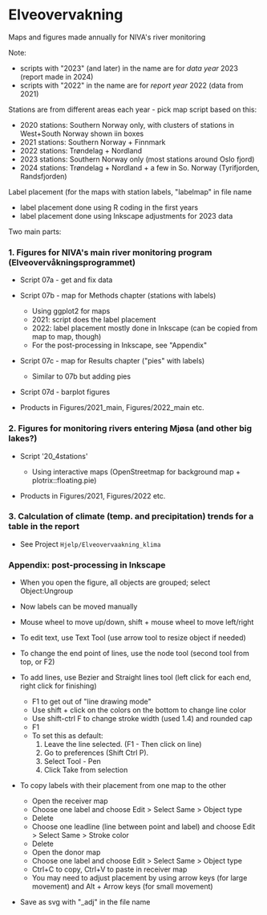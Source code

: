 # Elveovervakning

Maps and figures made annually for NIVA's river monitoring   

Note:   
* scripts with "2023" (and later) in the name are for *data year* 2023 (report made in 2024)  
* scripts with "2022" in the name are for *report year* 2022 (data from 2021)  

Stations are from different areas each year - pick map script based on this:
* 2020 stations: Southern Norway only, with clusters of stations in West+South Norway shown iin boxes  
* 2021 stations: Southern Norway + Finnmark  
* 2022 stations: Trøndelag + Nordland  
* 2023 stations: Southern Norway only (most stations around Oslo fjord)
* 2024 stations: Trøndelag + Nordland + a few in So. Norway (Tyrifjorden, Randsfjorden)  

Label placement (for the maps with station labels, "labelmap" in file name
* label placement done using R coding in the first years  
* label placement done using Inkscape adjustments for 2023 data

Two main parts:  

### 1. Figures for NIVA's main river monitoring program (Elveovervåkningsprogrammet)  

* Script 07a - get and fix data  

* Script 07b - map for Methods chapter (stations with labels)  
    - Using ggplot2 for maps  
    - 2021: script does the label placement  
    - 2022: label placement mostly done in Inkscape (can be copied from map to map, though)  
    - For the post-processing in Inkscape, see "Appendix"  
    
* Script 07c - map for Results chapter ("pies" with labels)  
    - Similar to 07b but adding pies  

* Script 07d - barplot figures  

* Products in Figures/2021_main, Figures/2022_main etc.  


### 2. Figures for monitoring rivers entering Mjøsa (and other big lakes?)  

* Script '20_4stations'  
    - Using interactive maps (OpenStreetmap for background map + plotrix::floating.pie)    
  
* Products in Figures/2021, Figures/2022 etc.   

### 3. Calculation of climate (temp. and precipitation) trends for a table in the report  

* See Project `Hjelp/Elveovervaakning_klima`   

### Appendix: post-processing in Inkscape  
- When you open the figure, all objects are grouped; select Object:Ungroup  
- Now labels can be moved manually  
- Mouse wheel to move up/down, shift + mouse wheel to move left/right  
- To edit text, use Text Tool (use arrow tool to resize object if needed)  
- To change the end point of lines, use the node tool (second tool from top, or F2)  
- To add lines, use Bezier and Straight lines tool (left click for each end, right click for finishing)  
    - F1 to get out of "line drawing mode"
    - Use shift + click on the colors on the bottom to change line color  
    - Use shift-ctrl F to change stroke width (used 1.4) and rounded cap  
    - F1 
    - To set this as default: 
      1) Leave the line selected. (F1 - Then click on line)
      2) Go to preferences (Shift Ctrl P). 
      3) Select Tool - Pen 
      4) Click Take from selection   
- To copy labels with their placement from one map to the other
    - Open the receiver map  
    - Choose one label and choose Edit > Select Same > Object type  
    - Delete
    - Choose one leadline (line between point and label) and choose Edit > Select Same > Stroke color    
    - Delete
    - Open the donor map  
    - Choose one label and choose Edit > Select Same > Object type  
    - Ctrl+C to copy, Ctrl+V to paste in receiver map  
    - You may need to adjust placement by using arrow keys (for large movement) and Alt + Arrow keys (for small movement)
    
- Save as svg with "_adj" in the file name  
    


